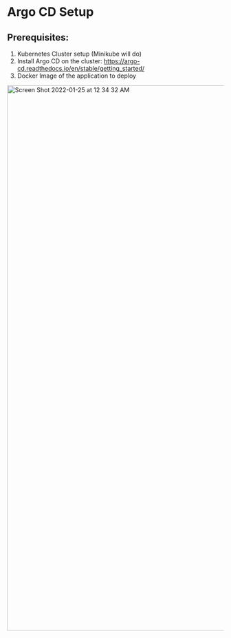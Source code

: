 # Argo CD Setup

## Prerequisites:

1. Kubernetes Cluster setup (Minikube will do)
2. Install Argo CD on the cluster: https://argo-cd.readthedocs.io/en/stable/getting_started/
3. Docker Image of the application to deploy

<img width="1269" alt="Screen Shot 2022-01-25 at 12 34 32 AM" src="https://user-images.githubusercontent.com/84938730/150917488-6dcfffff-6a6a-455c-b568-0e482d56f016.png">
